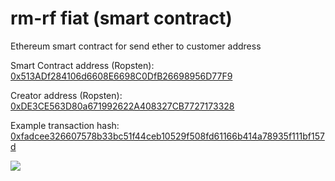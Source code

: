 # rm-rf fiat (smart contract)

Ethereum smart contract for send ether to customer address

Smart Contract address (Ropsten): [0x513ADf284106d6608E6698C0DfB26698956D77F9](https://ropsten.etherscan.io/address/0x513adf284106d6608e6698c0dfb26698956d77f9)

Creator address (Ropsten): [0xDE3CE563D80a671992622A408327CB7727173328](https://ropsten.etherscan.io/address/0xde3ce563d80a671992622a408327cb7727173328)

Example transaction hash: [0xfadcee326607578b33bc51f44ceb10529f508fd61166b414a78935f111bf157d](https://ropsten.etherscan.io/tx/0xfadcee326607578b33bc51f44ceb10529f508fd61166b414a78935f111bf157d)

<img src="https://cdn-images-1.medium.com/max/500/1*Wd4iif2NDQTgcGPFiYKF_w.png">

